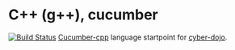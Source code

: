 # C++ (g++), cucumber

[![Build Status](https://travis-ci.org/cyber-dojo-languages/gplusplus--cucumber.svg?branch=master)](https://travis-ci.org/cyber-dojo-languages/gplusplus-cucumber)
[Cucumber-cpp](https://github.com/cucumber/cucumber-cpp) language startpoint for [cyber-dojo](https://github.com/cyber-dojo/cyber-dojo).
